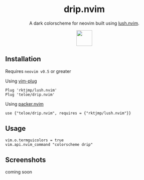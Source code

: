 <h1 align="center">drip.nvim</h1>

<p align="center">A dark colorscheme for neovim built using <a href="https://github.com/rktjmp/lush.nvim">lush.nvim</a>.</p>

<p align="center">
    <img src="https://user-images.githubusercontent.com/26290165/167910605-7ec451a3-bf39-4a5b-ae94-c2dc69707a12.svg" width="50" />
</p>

## Installation

Requires `neovim v0.5` or greater

Using [vim-plug](https://github.com/junegunn/vim-plug)

```
Plug 'rktjmp/lush.nvim'
Plug 'teloe/drip.nvim'
```

Using [packer.nvim](https://github.com/wbthomason/packer.nvim)

```
use {"teloe/drip.nvim", requires = {"rktjmp/lush.nvim"}}
```

## Usage

```
vim.o.termguicolors = true
vim.api.nvim_command "colorscheme drip"
```

## Screenshots

coming soon

